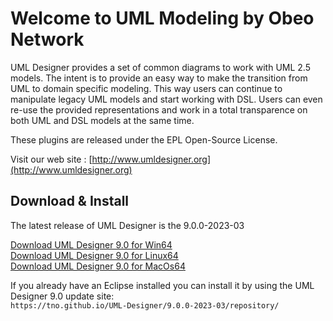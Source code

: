 # Welcome to UML Modeling by Obeo Network

UML Designer provides a set of common diagrams to work with UML 2.5 models. The intent is to provide an easy way to make the transition from UML to domain specific modeling. This way users can continue to manipulate legacy UML models and start working with DSL. Users can even re-use the provided representations and work in a total transparence on both UML and DSL models at the same time.

These plugins are released under the EPL Open-Source License.

Visit our web site : [http://www.umldesigner.org](http://www.umldesigner.org)

## Download & Install

The latest release of UML Designer is the 9.0.0-2023-03

[Download UML Designer 9.0 for Win64](https://github.com/TNO/UML-Designer/releases/download/9.0.0-2023-03/UMLDesigner-win32.win32.x86_64.zip)<br>
[Download UML Designer 9.0 for Linux64](https://github.com/TNO/UML-Designer/releases/download/9.0.0-2023-03/UMLDesigner-linux.gtk.x86_64.tar.gz)<br>
[Download UML Designer 9.0 for MacOs64](https://github.com/TNO/UML-Designer/releases/download/9.0.0-2023-03/UMLDesigner-macosx.cocoa.x86_64.tar.gz)

If you already have an Eclipse installed you can install it by using the UML Designer 9.0 update site:<br>
`https://tno.github.io/UML-Designer/9.0.0-2023-03/repository/`
